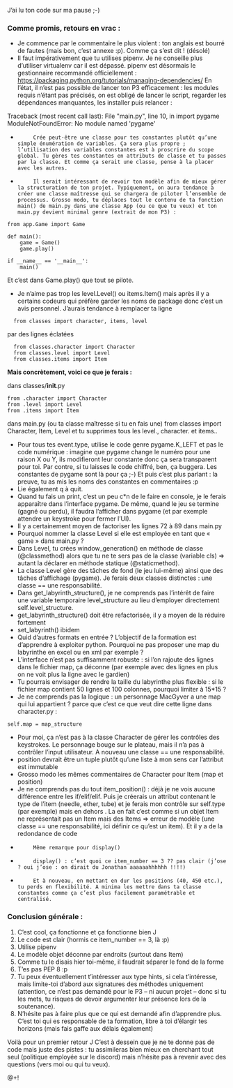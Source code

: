J’ai lu ton code sur ma pause ;-)

### Comme promis, retours en vrac :
- Je commence par le commentaire le plus violent : ton anglais est bourré de fautes (mais bon, c’est annexe :p). Comme ça s’est dit ! (désolé)
- Il faut impérativement que tu utilises pipenv. Je ne conseille plus d’utiliser virtualenv car il est dépassé. pipenv est désormais le gestionnaire recommandé officiellement : https://packaging.python.org/tutorials/managing-dependencies/ En l’état, il n’est pas possible de lancer ton P3 efficacement : les modules requis n’étant pas précisés, on est obligé de lancer le script, regarder les dépendances manquantes, les installer puis relancer :


Traceback (most recent call last):
  File "main.py", line 10, in <module>
    import pygame
ModuleNotFoundError: No module named 'pygame'

-          Crée peut-être une classe pour tes constantes plutôt qu’une simple énumération de variables. Ça sera plus propre ; l’utilisation des variables constantes est à proscrire du scope global. Tu gères tes constantes en attributs de classe et tu passes par la classe. Et comme ça serait une classe, pense à la placer avec les autres.

-          Il serait intéressant de revoir ton modèle afin de mieux gérer la structuration de ton projet. Typiquement, on aura tendance à créer une classe maîtresse qui se chargera de piloter l’ensemble de processus. Grosso modo, tu déplaces tout le contenu de ta fonction main() de main.py dans une classe App (ou ce que tu veux) et ton main.py devient minimal genre (extrait de mon P3) :

```
from app.Game import Game

def main():
    game = Game()
    game.play()

if __name__ == '__main__':
    main()
```
Et c’est dans Game.play() que tout se pilote.

- Je n’aime pas trop les level.Level() ou items.Item() mais après il y a certains codeurs qui préfère garder les noms de package donc c’est un avis personnel.
J’aurais tendance à remplacer ta ligne
```
  from classes import character, items, level
```
par des lignes éclatées
```
  from classes.character import Character
  from classes.level import Level
  from classes.items import Item
```
**Mais concrètement, voici ce que je ferais :**

dans classes/__init__.py
```
from .character import Character
from .level import Level
from .items import Item
```
dans main.py (ou ta classe maîtresse si tu en fais une)
               from classes import Character, Item, Level
et tu supprimes tous les level., character. et items..

- Pour tous tes event.type, utilise le code genre pygame.K_LEFT et pas le code numérique : imagine que pygame change le numéro pour une raison X ou Y, ils modifieront leur constante donc ça sera transparent pour toi. Par contre, si tu laisses le code chiffré, ben, ça buggera. Les constantes de pygame sont là pour ça ;-) Et puis c’est plus parlant : la preuve, tu as mis les noms des constantes en commentaires :p
- Lie également q à quit.
- Quand tu fais un print, c’est un peu c*n de le faire en console, je le ferais apparaître dans l’interface pygame. De même, quand le jeu se termine (gagné ou perdu), il faudra l’afficher dans pygame (et par exemple attendre un keystroke pour fermer l’UI).
- Il y a certainement moyen de factoriser les lignes 72 à 89 dans main.py
- Pourquoi nommer la classe Level si elle est employée en tant que « game » dans main.py ?
- Dans Level, tu crées window_generation() en méthode de classe (@classmethod) alors que tu ne te sers pas de la classe (variable cls) => autant la déclarer en méthode statique (@staticmethod).
- La classe Level gère des tâches de fond (le jeu lui-même) ainsi que des tâches d’affichage (pygame). Je ferais deux classes distinctes : une classe == une responsabilité.
- Dans get_labyrinth_structure(), je ne comprends pas l’intérêt de faire une variable temporaire level_structure au lieu d’employer directement self.level_structure.
- get_labyrinth_structure() doit être refactorisée, il y a moyen de la réduire fortement
- set_labyrinth() ibidem
- Quid d’autres formats en entrée ? L’objectif de la formation est d’apprendre à exploiter python. Pourquoi ne pas proposer une map du labyrinthe en excel ou en xml par exemple ?
- L’interface n’est pas suffisamment robuste : si l’on rajoute des lignes dans le fichier map, ça déconne (par exemple avec des lignes en plus on ne voit plus la ligne avec le gardien)
- Tu pourrais envisager de rendre la taille du labyrinthe plus flexible : si le fichier map contient 50 lignes et 100 colonnes, pourquoi limiter à 15*15 ?
- Je ne comprends pas la logique : un personnage MacGyver a une map qui lui appartient ? parce que c’est ce que veut dire cette ligne dans character.py :
```
self.map = map_structure
```
- Pour moi, ça n’est pas à la classe Character de gérer les contrôles des keystrokes. Le personnage bouge sur le plateau, mais il n’a pas à contrôler l’input utilisateur. A nouveau une classe == une responsabilité.
- position devrait être un tuple plutôt qu’une liste à mon sens car l’attribut est immutable
- Grosso modo les mêmes commentaires de Character pour Item (map et position)
- Je ne comprends pas du tout item_position() : déjà je ne vois aucune différence entre les if/elif/elif. Puis je créerais un attribut contenant le type de l’item (needle, ether, tube) et je ferais mon contrôle sur self.type (par exemple) mais en dehors . La en fait c’est comme si un objet Item ne représentait pas un Item mais des Items => erreur de modèle (une classe == une responsabilité, ici définir ce qu’est un item). Et il y a de la redondance de code
-          Même remarque pour display()
-          display() : c’est quoi ce item_number == 3 ?? pas clair (j’ose ? oui j’ose : on dirait du Jonathan aaaaaahhhhhh !!!!)
-          Et à nouveau, en mettant en dur les positions (40, 450 etc.), tu perds en flexibilité. A minima les mettre dans ta classe constantes comme ça c’est plus facilement paramétrable et centralisé.


### Conclusion générale :
1. C’est cool, ça fonctionne et ça fonctionne bien J
2. Le code est clair (hormis ce item_number == 3, là :p)
3. Utilise pipenv
4. Le modèle objet déconne par endroits (surtout dans Item)
5. Comme tu le disais hier toi-même, il faudrait séparer le fond de la forme
6. T’es pas PEP 8 :p
7. Tu peux éventuellement t’intéresser aux type hints, si cela t’intéresse, mais limite-toi d’abord aux signatures des méthodes uniquement (attention, ce n’est pas demandé pour le P3 – ni aucun projet – donc si tu les mets, tu risques de devoir argumenter leur présence lors de la soutenance).
8. N’hésite pas à faire plus que ce qui est demandé afin d’apprendre plus. C’est toi qui es responsable de ta formation, libre à toi d’élargir tes horizons (mais fais gaffe aux délais également)

Voilà pour un premier retour J
C’est à dessein que je ne te donne pas de code mais juste des pistes : tu assimileras bien mieux en cherchant tout seul (politique employée sur le discord) mais n’hésite pas à revenir avec des questions (vers moi ou qui tu veux).

@+!

